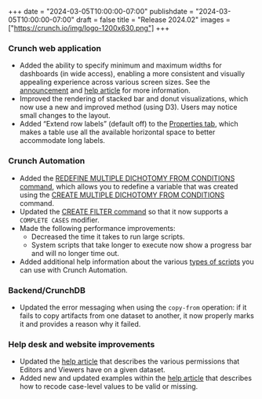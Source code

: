 +++
date = "2024-03-05T10:00:00-07:00"
publishdate = "2024-03-05T10:00:00-07:00"
draft = false
title = "Release 2024.02"
images = ["https://crunch.io/img/logo-1200x630.png"]
+++

### Crunch web application

- Added the ability to specify minimum and maximum widths for dashboards (in wide access), enabling a more consistent and visually appealing experience across various screen sizes. See the [announcement](https://crunch.io/dev/features/min-max-width-dashboard/) and [help article](https://help.crunch.io/hc/en-us/articles/22051616032653-Setting-the-width-of-a-dashboard) for more information.
- Improved the rendering of stacked bar and donut visualizations, which now use a new and improved method (using D3). Users may notice small changes to the layout.
- Added “Extend row labels” (default off) to the [Properties tab](https://help.crunch.io/hc/en-us/articles/9414277417741#properties-tab), which makes a table use all the available horizontal space to better accommodate long labels.

### Crunch Automation

- Added the [REDEFINE MULTIPLE DICHOTOMY FROM CONDITIONS command](https://help.crunch.io/hc/en-us/articles/23985586683917-REDEFINE-MULTIPLE-DICHOTOMY-FROM-CONDITIONS-command), which allows you to redefine a variable that was created using the [CREATE MULTIPLE DICHOTOMY FROM CONDITIONS](https://help.crunch.io/hc/en-us/articles/360056799552-CREATE-MULTIPLE-DICHOTOMY-FROM-CONDITIONS-command) command.
- Updated the [CREATE FILTER command](https://help.crunch.io/hc/en-us/articles/360042457091-CREATE-FILTER-command) so that it now supports a `COMPLETE CASES` modifier.
- Made the following performance improvements:
    - Decreased the time it takes to run large scripts.
    - System scripts that take longer to execute now show a progress bar and will no longer time out.
- Added additional help information about the various [types of scripts](https://help.crunch.io/hc/en-us/articles/22536937705613#ca-scripts) you can use with Crunch Automation.

### Backend/CrunchDB

- Updated the error messaging when using the `copy-from` operation: if it fails to copy artifacts from one dataset to another, it now properly marks it and provides a reason why it failed.

### Help desk and website improvements

- Updated the [help article](https://help.crunch.io/hc/en-us/articles/360041300531-Editor-and-Viewer-permissions-on-a-dataset) that describes the various permissions that Editors and Viewers have on a given dataset.
- Added new and updated examples within the [help article](https://help.crunch.io/hc/en-us/articles/360045984071-Recoding-case-level-missing-valid-values-rebasing) that describes how to recode case-level values to be valid or missing.
